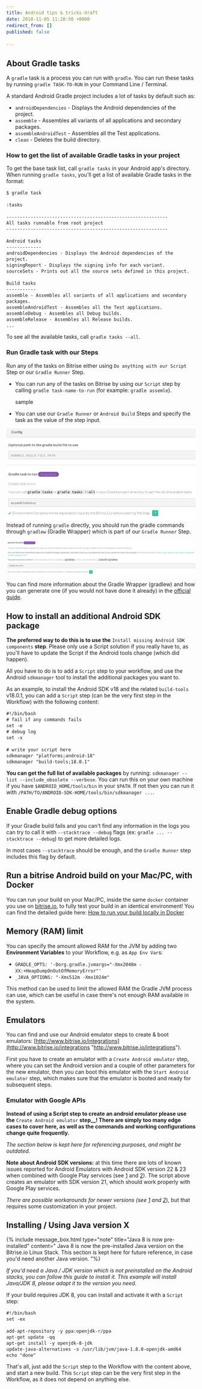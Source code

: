 ```yaml
---
title: Android tips & tricks-draft
date: 2018-11-05 11:20:50 +0000
redirect_from: []
published: false

---
```

## About Gradle tasks

A `gradle` task is a process you can run with `gradle`. You can run these tasks by running `gradle TASK-TO-RUN` in your Command Line / Terminal.

A standard Android Gradle project includes a lot of tasks by default such as:

* `androidDependencies` - Displays the Android dependencies of the project.
* `assemble` - Assembles all variants of all applications and secondary packages.
* `assembleAndroidTest` - Assembles all the Test applications.
* `clean` - Deletes the build directory.

### How to get the list of available Gradle tasks in your project

To get the base task list, call `gradle tasks` in your Android app's directory. When running `gradle tasks`, you'll get a list of available Gradle tasks in the format:

    $ gradle task
    
    :tasks
    
    ------------------------------------------------------------
    All tasks runnable from root project
    ------------------------------------------------------------
    
    Android tasks
    -------------
    androidDependencies - Displays the Android dependencies of the project.
    signingReport - Displays the signing info for each variant.
    sourceSets - Prints out all the source sets defined in this project.
    
    Build tasks
    -----------
    assemble - Assembles all variants of all applications and secondary packages.
    assembleAndroidTest - Assembles all the Test applications.
    assembleDebug - Assembles all Debug builds.
    assembleRelease - Assembles all Release builds.
    ...

To see all the available tasks, call `gradle tasks --all`.

### Run Gradle task with our Steps

Run any of the tasks on Bitrise either using `Do anything with our Script` Step or our `Gradle Runner` Step.

* You can run any of the tasks on Bitrise by using our `Script` step by calling `gradle task-name-to-run` (for example: `gradle assemle`).

  sample
* You can use our `Gradle Runner` or `Android Build` Steps and specify the task as the value of the step input.

![](/img/gradle-task.png) Instead of running `gradle` directly, you should run the gradle commands through `gradlew` (Gradle Wrapper) which is part of our `Gradle Runner` Step. 

![](/img/gradlew.png)

You can find more information about the Gradle Wrapper (gradlew) and how you can generate one (if you would not have done it already) in the [official guide](https://docs.gradle.org/current/userguide/gradle_wrapper.html).

## How to install an additional Android SDK package

**The preferred way to do this is to use the** `Install missing Android SDK components` **step**. Please only use a Script solution if you really have to, as you'll have to update the Script if the Android tools change (which did happen).

All you have to do is to add a `Script` step to your workflow, and use the Android `sdkmanager` tool to install the additional packages you want to.

As an example, to install the Android SDK v18 and the related `build-tools` v18.0.1, you can add a `Script` step (can be the very first step in the Workflow) with the following content:

    #!/bin/bash
    # fail if any commands fails
    set -e
    # debug log
    set -x
    
    # write your script here
    sdkmanager "platforms;android-18"
    sdkmanager "build-tools;18.0.1"

**You can get the full list of available packages** by running: `sdkmanager --list --include_obsolete --verbose`. You can run this on your own machine if you have `$ANDROID_HOME/tools/bin` in your `$PATH`. If not then you can run it with `/PATH/TO/ANDROID-SDK-HOME/tools/bin/sdkmanager ...`.

## Enable Gradle debug options

If your Gradle build fails and you can't find any information in the logs you can try to call it with `--stacktrace --debug` flags (ex: `gradle ... --stacktrace --debug`) to get more detailed logs.

In most cases `--stacktrace` should be enough, and the `Gradle Runner` step includes this flag by default.

## Run a bitrise Android build on your Mac/PC, with Docker

You can run your build on your Mac/PC, inside the same `docker` container you use on [bitrise.io](https://www.bitrise.io), to fully test your build in an identical environment! You can find the detailed guide here: [How to run your build locally in Docker](/docker/run-your-build-locally-in-docker/)

## Memory (RAM) limit

You can specify the amount allowed RAM for the JVM by adding two **Environment Variables** to your Workflow, e.g. as `App Env Var`s:

* `GRADLE_OPTS: '-Dorg.gradle.jvmargs="-Xmx2048m -XX:+HeapDumpOnOutOfMemoryError"'`
* `_JAVA_OPTIONS: "-Xms512m -Xmx1024m"`

This method can be used to limit the allowed RAM the Gradle JVM process can use, which can be useful in case there's not enough RAM available in the system.

## Emulators

You can find and use our Android emulator steps to create & boot emulators: [http://www.bitrise.io/integrations](http://www.bitrise.io/integrations "http://www.bitrise.io/integrations").

First you have to create an emulator with a `Create Android emulator` step, where you can set the Android version and a couple of other parameters for the new emulator, then you can boot this emulator with the `Start Android emulator` step, which makes sure that the emulator is booted and ready for subsequent steps.

### Emulator with Google APIs

**Instead of using a Script step to create an android emulator please use the** `Create Android emulator` **step__! There are simply too many edge cases to cover here, as well as the commands and working configurations change quite frequently.**

_The section below is kept here for referencing purposes, and might be outdated._

**Note about Android SDK versions:** at this time there are lots of known issues reported for Android Emulators with Android SDK version 22 & 23 when combined with Google Play services (see [1](http://stackoverflow.com/questions/32856919/androidstudio-emulator-wont-run-unless-you-update-google-play-services) and [2](https://code.google.com/p/android/issues/detail?id=176348)). The script above creates an emulator with SDK version 21, which should work properly with Google Play services.

_There are possible workarounds for newer versions (see_ [_1_](http://stackoverflow.com/questions/34329363/app-wont-run-unless-you-update-google-play-services-with-google-maps-api-andr) _and_ [_2_](http://stackoverflow.com/questions/33114112/app-wont-run-unless-you-update-google-play-services)), but that requires some customization in your project.

## Installing / Using Java version X

{% include message_box.html type="note" title="Java 8 is now pre-installed" content=" Java 8 is now the pre-installed Java version on the Bitrise.io Linux Stack. This section is kept here for future reference, in case you'd need another Java version. "%}

_If you'd need a Java / JDK version which is not preinstalled on the Android stacks, you can follow this guide to install it. This example will install Java/JDK 8, please adapt it to the version you need._

If your build requires JDK 8, you can install and activate it with a `Script` step:

    #!/bin/bash
    set -ex
    
    add-apt-repository -y ppa:openjdk-r/ppa
    apt-get update -qq
    apt-get install -y openjdk-8-jdk
    update-java-alternatives -s /usr/lib/jvm/java-1.8.0-openjdk-amd64
    echo "done"

That's all, just add the `Script` step to the Workflow with the content above, and start a new build. This `Script` step can be the very first step in the Workflow, as it does not depend on anything else.